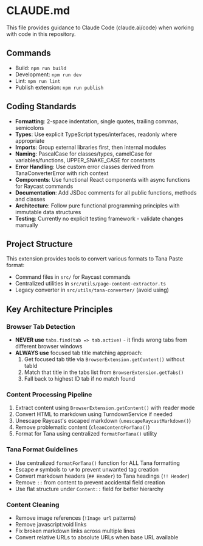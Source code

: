 # CLAUDE.md

This file provides guidance to Claude Code (claude.ai/code) when working with code in this repository.

## Commands

- Build: `npm run build`
- Development: `npm run dev`
- Lint: `npm run lint`
- Publish extension: `npm run publish`

## Coding Standards

- **Formatting**: 2-space indentation, single quotes, trailing commas, semicolons
- **Types**: Use explicit TypeScript types/interfaces, readonly where appropriate
- **Imports**: Group external libraries first, then internal modules
- **Naming**: PascalCase for classes/types, camelCase for variables/functions, UPPER_SNAKE_CASE for constants
- **Error Handling**: Use custom error classes derived from TanaConverterError with rich context
- **Components**: Use functional React components with async functions for Raycast commands
- **Documentation**: Add JSDoc comments for all public functions, methods and classes
- **Architecture**: Follow pure functional programming principles with immutable data structures
- **Testing**: Currently no explicit testing framework - validate changes manually

## Project Structure

This extension provides tools to convert various formats to Tana Paste format:

- Command files in `src/` for Raycast commands
- Centralized utilities in `src/utils/page-content-extractor.ts`
- Legacy converter in `src/utils/tana-converter/` (avoid using)

## Key Architecture Principles

### Browser Tab Detection
- **NEVER use** `tabs.find(tab => tab.active)` - it finds wrong tabs from different browser windows
- **ALWAYS use** focused tab title matching approach:
  1. Get focused tab title via `BrowserExtension.getContent()` without tabId
  2. Match that title in the tabs list from `BrowserExtension.getTabs()`
  3. Fall back to highest ID tab if no match found

### Content Processing Pipeline
1. Extract content using `BrowserExtension.getContent()` with reader mode
2. Convert HTML to markdown using TurndownService if needed
3. Unescape Raycast's escaped markdown (`unescapeRaycastMarkdown()`)
4. Remove problematic content (`cleanContentForTana()`)
5. Format for Tana using centralized `formatForTana()` utility

### Tana Format Guidelines
- Use centralized `formatForTana()` function for ALL Tana formatting
- Escape `#` symbols to `\#` to prevent unwanted tag creation
- Convert markdown headers (`## Header`) to Tana headings (`!! Header`)
- Remove `::` from content to prevent accidental field creation
- Use flat structure under `Content::` field for better hierarchy

### Content Cleaning
- Remove image references (`!Image url` patterns)
- Remove javascript:void links
- Fix broken markdown links across multiple lines
- Convert relative URLs to absolute URLs when base URL available
